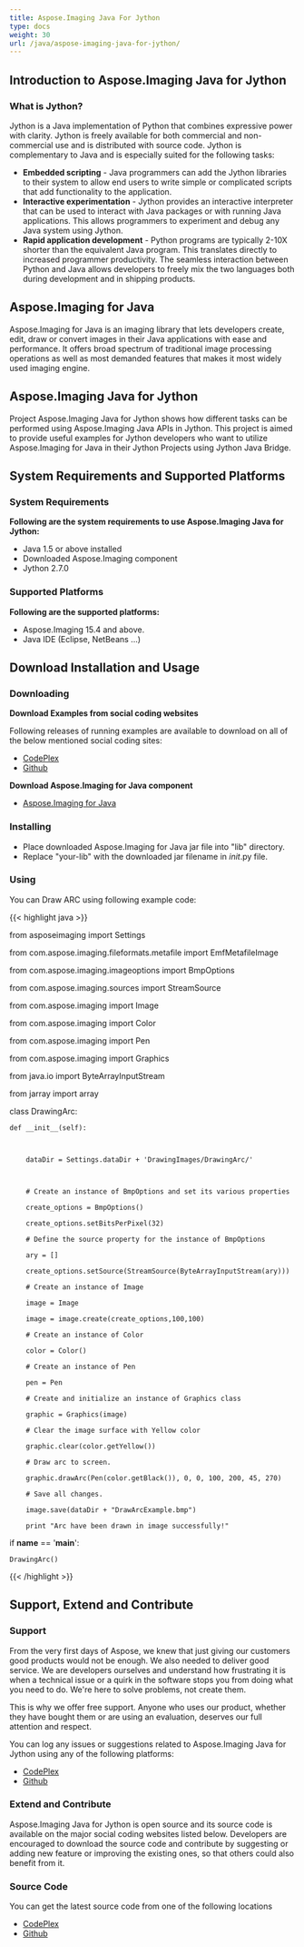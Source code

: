 ```yaml
---
title: Aspose.Imaging Java For Jython
type: docs
weight: 30
url: /java/aspose-imaging-java-for-jython/
---
```


## **Introduction to Aspose.Imaging Java for Jython**
### **What is Jython?**
Jython is a Java implementation of Python that combines expressive power with clarity. Jython is freely available for both commercial and non-commercial use and is distributed with source code. Jython is complementary to Java and is especially suited for the following tasks:

- **Embedded scripting** - Java programmers can add the Jython libraries to their system to allow end users to write simple or complicated scripts that add functionality to the application.
- **Interactive experimentation** - Jython provides an interactive interpreter that can be used to interact with Java packages or with running Java applications. This allows programmers to experiment and debug any Java system using Jython.
- **Rapid application development** - Python programs are typically 2-10X shorter than the equivalent Java program. This translates directly to increased programmer productivity. The seamless interaction between Python and Java allows developers to freely mix the two languages both during development and in shipping products. 
## **Aspose.Imaging for Java**
Aspose.Imaging for Java is an imaging library that lets developers create, edit, draw or convert images in their Java applications with ease and performance. It offers broad spectrum of traditional image processing operations as well as most demanded features that makes it most widely used imaging engine.
## **Aspose.Imaging Java for Jython**
Project Aspose.Imaging Java for Jython shows how different tasks can be performed using Aspose.Imaging Java APIs in Jython. This project is aimed to provide useful examples for Jython developers who want to utilize Aspose.Imaging for Java in their Jython Projects using Jython Java Bridge.
## **System Requirements and Supported Platforms**
### **System Requirements**
**Following are the system requirements to use Aspose.Imaging Java for Jython:**

- Java 1.5 or above installed
- Downloaded Aspose.Imaging component
- Jython 2.7.0
### **Supported Platforms**
**Following are the supported platforms:**

- Aspose.Imaging 15.4 and above.
- Java IDE (Eclipse, NetBeans ...)
## **Download Installation and Usage**
### **Downloading**
**Download Examples from social coding websites**

Following releases of running examples are available to download on all of the below mentioned social coding sites:

- [CodePlex](https://asposeimagingjavajython.codeplex.com/releases/view/619260)
- [Github](https://github.com/aspose-imaging/Aspose.imaging-for-Java/releases/tag/Aspose.imaging_Java_for_Jython-v1.0.0)

**Download Aspose.Imaging for Java component**

- [Aspose.Imaging for Java](http://www.aspose.com/community/files/72/java-components/aspose.imaging-for-java/default.aspx)
### **Installing**
- Place downloaded Aspose.Imaging for Java jar file into "lib" directory.
- Replace "your-lib" with the downloaded jar filename in _*init*_.py file.
### **Using**
You can Draw ARC using following example code:

{{< highlight java >}}

 from asposeimaging import Settings

from com.aspose.imaging.fileformats.metafile import EmfMetafileImage

from com.aspose.imaging.imageoptions import BmpOptions

from com.aspose.imaging.sources import StreamSource

from com.aspose.imaging import Image

from com.aspose.imaging import Color

from com.aspose.imaging import Pen

from com.aspose.imaging import Graphics

from java.io import ByteArrayInputStream

from jarray import array

class DrawingArc:

    def __init__(self):



        dataDir = Settings.dataDir + 'DrawingImages/DrawingArc/'



        # Create an instance of BmpOptions and set its various properties

        create_options = BmpOptions()

        create_options.setBitsPerPixel(32)

        # Define the source property for the instance of BmpOptions

        ary = []

        create_options.setSource(StreamSource(ByteArrayInputStream(ary)))

        # Create an instance of Image

        image = Image

        image = image.create(create_options,100,100)

        # Create an instance of Color

        color = Color()

        # Create an instance of Pen

        pen = Pen

        # Create and initialize an instance of Graphics class

        graphic = Graphics(image)

        # Clear the image surface with Yellow color

        graphic.clear(color.getYellow())

        # Draw arc to screen.

        graphic.drawArc(Pen(color.getBlack()), 0, 0, 100, 200, 45, 270)

        # Save all changes.

        image.save(dataDir + "DrawArcExample.bmp")

        print "Arc have been drawn in image successfully!"

if __name__ == '__main__':        

    DrawingArc()

{{< /highlight >}}
## **Support, Extend and Contribute**
### **Support**
From the very first days of Aspose, we knew that just giving our customers good products would not be enough. We also needed to deliver good service. We are developers ourselves and understand how frustrating it is when a technical issue or a quirk in the software stops you from doing what you need to do. We're here to solve problems, not create them.

This is why we offer free support. Anyone who uses our product, whether they have bought them or are using an evaluation, deserves our full attention and respect.

You can log any issues or suggestions related to Aspose.Imaging Java for Jython using any of the following platforms:

- [CodePlex](https://asposeimagingjavajython.codeplex.com/workitem/list/basic)
- [Github](https://github.com/aspose-imaging/Aspose.Imaging-for-Java/issues)
### **Extend and Contribute**
Aspose.Imaging Java for Jython is open source and its source code is available on the major social coding websites listed below. Developers are encouraged to download the source code and contribute by suggesting or adding new feature or improving the existing ones, so that others could also benefit from it.
### **Source Code**
You can get the latest source code from one of the following locations

- [CodePlex](https://asposeimagingjavajython.codeplex.com/SourceControl/latest)
- [Github](https://github.com/aspose-imaging/Aspose.Imaging-for-Java)
